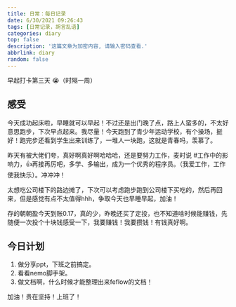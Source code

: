 ```yaml
---
title: 日常：每日记录
date: 6/30/2021 09:26:43
tags: [日常记录，胡言乱语]
categories: diary
top: false
description: '这篇文章为加密内容, 请输入密码查看.'
abbrlink: diary
random: false
---
```


早起打卡第三天 😭（时隔一周）

## 感受

今天成功起床啦，早睡就可以早起！不过还是出门晚了点，路上人蛮多的，不太好意思跑步，下次早点起来。我尽量！今天跑到了青少年运动学校，有个操场，挺好！跑完步还看到学生出来训练了，一堆人一块跑，这就是青春吗，羡慕了。

昨天有被大佬们夸，真好啊真好啊哈哈哈，还是要努力工作，麦时说 #工作中的影响力，👍再接再厉吧，多学、多输出，成为一个优秀的程序员。（我爱工作，工作使我快乐）。冲冲冲！

太想吃公司楼下的路边摊了，下次可以考虑跑步跑到公司楼下买吃的，然后再回来，但是感觉有点不太值得hhh，争取今天也早睡早起，加油！

存的朝朝盈今天到账0.17，真的少，昨晚还买了定投，也不知道啥时候能赚钱，先随便一次投个十块钱感受一下，我要赚钱！我要攒钱！有钱真好啊。

## 今日计划

1. 做分享ppt，下班之前搞定。
2. 看看nemo脚手架。
3. 做文档啊，什么时候才能整理出来feflow的文档！



加油！贵在坚持！上班了！

